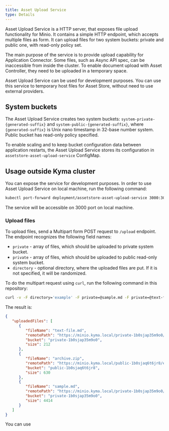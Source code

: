 ```yaml
---
title: Asset Upload Service
type: Details
---
```


Asset Upload Service is a HTTP server, that exposes file upload functionality for Minio. It contains a simple HTTP endpoint, which accepts multiple files as form. It can upload files for two system buckets: private and public one, with read-only policy set.

The main purpose of the service is to provide upload capability for Application Connector. Some files, such as Async API spec, can be inaccessible from inside the cluster. To enable document upload with Asset Controller, they need to be uploaded in a temporary space.

Asset Upload Service can be used for development purposes. You can use this service to temporary host files for Asset Store, without need to use external providers.

## System buckets 

The Asset Upload Service creates two system buckets: `system-private-{generated-suffix}` and `system-public-{generated-suffix}`, where `{generated-suffix}` is Unix nano timestamp in 32-base number system. Public bucket has read-only policy specified.
 
To enable scaling and to keep bucket configuration data between application restarts, the Asset Upload Service stores its configuration in `assetstore-asset-upload-service` ConfigMap.

## Usage outside Kyma cluster

You can expose the service for development purposes. In order to use Asset Upload Service on local machine, run the following command:

```bash
kubectl port-forward deployment/assetstore-asset-upload-service 3000:3000 -n kyma-system
```

The service will be accessible on 3000 port on local machine.


### Upload files

To upload files, send a Multipart form POST request to `/upload` endpoint. The endpoint recognizes the following field names:

- `private` - array of files, which should be uploaded to private system bucket.  
- `private` - array of files, which should be uploaded to public read-only system bucket.  
- `directory` - optional directory, where the uploaded files are put. If it is not specified, it will be randomized.

To do the multipart request using `curl`, run the following command in this repository:

```bash
curl -v -F directory='example' -F private=@sample.md -F private=@text-file.md -F public=@archive.zip http://localhost:3000/upload
```

The result is:

```json
{
   "uploadedFiles": [
      {
         "fileName": "text-file.md",
         "remotePath": "https://minio.kyma.local/private-1b0sjap35m9o0/example/text-file.md",
         "bucket": "private-1b0sjap35m9o0",
         "size": 212
      },
      {
         "fileName": "archive.zip",
         "remotePath": "https://minio.kyma.local/public-1b0sjaq6t6jr8/example/archive.zip",
         "bucket": "public-1b0sjaq6t6jr8",
         "size": 630
      },
      {
         "fileName": "sample.md",
         "remotePath": "https://minio.kyma.local/private-1b0sjap35m9o0/example/sample.md",
         "bucket": "private-1b0sjap35m9o0",
         "size": 4414
      }
   ]
}
```

You can use 